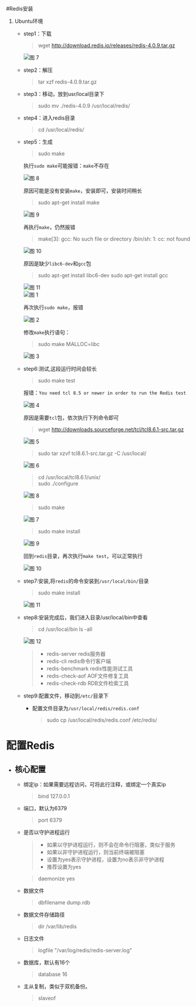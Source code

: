 #Redis安装
1. Ubuntu环境
   + step1：下载
      >wget http://download.redis.io/releases/redis-4.0.9.tar.gz
        
      ![图 7](../static/1.redis%E5%AE%89%E8%A3%85%E4%B8%8E%E9%85%8D%E7%BD%AE-ub_%E4%B8%8B%E8%BD%BDredis.png)  
   + step2：解压
      >tar xzf redis-4.0.9.tar.gz
   + step3：移动，放到usr/local⽬录下
      >sudo mv ./redis-4.0.9 /usr/local/redis/
   + step4：进⼊redis⽬录
      >cd /usr/local/redis/
   + step5：生成
      >sudo make

      执行`sudo make`可能报错：`make`不存在

      ![图 8](../static/1.redis%E5%AE%89%E8%A3%85%E4%B8%8E%E9%85%8D%E7%BD%AE-%E6%89%A7%E8%A1%8Csudo%20make%E6%8A%A5%E9%94%99.png)  

      原因可能是没有安装`make`，安装即可，安装时间稍长
      >sudo apt-get install make

      ![图 9](../static/1.redis%E5%AE%89%E8%A3%85%E4%B8%8E%E9%85%8D%E7%BD%AE-%E8%A7%A3%E5%86%B3make%E4%B8%8D%E5%AD%98%E5%9C%A8%E9%97%AE%E9%A2%98.png)  


      再执行`make`，仍然报错
      >make[3]: gcc: No such file or directory
      >/bin/sh: 1: cc: not found

      ![图 10](../static/1.redis%E5%AE%89%E8%A3%85%E4%B8%8E%E9%85%8D%E7%BD%AE-ub_make%E6%97%B6%E7%BC%BA%E5%B0%91gcc.png)  

      原因是缺少`libc6-dev`和`gcc`包
      >sudo apt-get install libc6-dev
      >sudo apt-get install gcc
      
      ![图 11](../static/1.redis%E5%AE%89%E8%A3%85%E4%B8%8E%E9%85%8D%E7%BD%AE-%E5%AE%89%E8%A3%85libc6-dev%E5%8C%85.png)  
      ![图 1](../static/1.redis%E5%AE%89%E8%A3%85%E4%B8%8E%E9%85%8D%E7%BD%AE-ub_%E5%AE%89%E8%A3%85gcc.png)  

      再次执行`sudo make`，报错

       ![图 2](../static/1.redis%E5%AE%89%E8%A3%85%E4%B8%8E%E9%85%8D%E7%BD%AE-ub_%E6%8A%A5%E9%94%99jemalloc.h%E4%B8%8D%E5%AD%98%E5%9C%A8.png)  

      修改`make`执行语句：
      >sudo make MALLOC=libc

      ![图 3](../static/1.redis%E5%AE%89%E8%A3%85%E4%B8%8E%E9%85%8D%E7%BD%AE-ub_%E6%89%A7%E8%A1%8C%E6%88%90%E5%8A%9F.png)  

   + step6:测试,这段运⾏时间会较⻓
      >sudo make test

      报错：`You need tcl 8.5 or newer in order to run the Redis test`

      ![图 4](../static/1.redis%E5%AE%89%E8%A3%85%E4%B8%8E%E9%85%8D%E7%BD%AE-ub_%E6%B5%8B%E8%AF%95%E6%8A%A5%E9%94%99%E9%9C%80%E8%A6%81tcl8.5.png)  

      原因是需要`tcl`包，依次执行下列命令即可

      >wget http://downloads.sourceforge.net/tcl/tcl8.6.1-src.tar.gz  

      ![图 5](../static/1.redis%E5%AE%89%E8%A3%85%E4%B8%8E%E9%85%8D%E7%BD%AE-%E4%B8%8B%E8%BD%BDtcl8.6.1.png)  

      >sudo tar xzvf tcl8.6.1-src.tar.gz  -C /usr/local/  

      ![图 6](../static/1.redis%E5%AE%89%E8%A3%85%E4%B8%8E%E9%85%8D%E7%BD%AE-%E8%A7%A3%E5%8E%8Btcl%E5%8C%85.png)  

      >cd  /usr/local/tcl8.6.1/unix/  
      >sudo ./configure  

      ![图 8](../static/1.redis安装与配置-tcl执行sudo.configure.png)  

      >sudo make  

      ![图 7](../static/1.redis%E5%AE%89%E8%A3%85%E4%B8%8E%E9%85%8D%E7%BD%AE-tcl%E6%89%A7%E8%A1%8Csudo%20make.png)  

      >sudo make install

      ![图 9](../static/1.redis%E5%AE%89%E8%A3%85%E4%B8%8E%E9%85%8D%E7%BD%AE-tcl%E6%89%A7%E8%A1%8Csudo%20make%20install.png)  

      回到`redis`目录，再次执行`make test`，可以正常执行

      ![图 10](../static/1.redis%E5%AE%89%E8%A3%85%E4%B8%8E%E9%85%8D%E7%BD%AE-redis%20test%E6%88%90%E5%8A%9F.png)  

   + step7:安装,将`redis`的命令安装到`/usr/local/bin/`⽬录
      >sudo make install

      ![图 11](../static/1.redis%E5%AE%89%E8%A3%85%E4%B8%8E%E9%85%8D%E7%BD%AE-%E5%B0%86redis%E7%9A%84%E5%91%BD%E4%BB%A4%E5%AE%89%E8%A3%85%E5%88%B0bin%E7%9B%AE%E5%BD%95.png)  

   + step8:安装完成后，我们进入目录/usr/local/bin中查看
      >cd /usr/local/bin
      >ls -all

      ![图 12](../static/1.redis%E5%AE%89%E8%A3%85%E4%B8%8E%E9%85%8D%E7%BD%AE-%E5%AE%89%E8%A3%85redis%E5%91%BD%E4%BB%A4.png)  

      >+ redis-server redis服务器
      >+ redis-cli redis命令行客户端
      >+ redis-benchmark redis性能测试工具
      >+ redis-check-aof AOF文件修复工具
      >+ redis-check-rdb RDB文件检索工具

   + step9:配置⽂件，移动到`/etc/`⽬录下
     + 配置⽂件⽬录为`/usr/local/redis/redis.conf`
         >sudo cp /usr/local/redis/redis.conf /etc/redis/

# 配置Redis
   + ## 核心配置
     + 绑定ip：如果需要远程访问，可将此⾏注释，或绑定⼀个真实ip
         >bind 127.0.0.1
   
     + 端⼝，默认为6379
         >port 6379  
      
     + 是否以守护进程运⾏
         >+ 如果以守护进程运⾏，则不会在命令⾏阻塞，类似于服务
         >+ 如果以⾮守护进程运⾏，则当前终端被阻塞
         >+ 设置为yes表示守护进程，设置为no表示⾮守护进程
         >+ 推荐设置为yes
      
         >daemonize yes

     + 数据⽂件
         >dbfilename dump.rdb

     + 数据⽂件存储路径
         >dir /var/lib/redis

     + ⽇志⽂件
         >logfile "/var/log/redis/redis-server.log"
   
     + 数据库，默认有16个
         >database 16

     + 主从复制，类似于双机备份。
         >slaveof